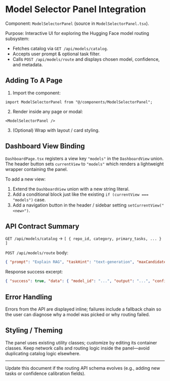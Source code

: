 # Model Selector Panel Integration

Component: `ModelSelectorPanel` (source in `ModelSelectorPanel.tsx`).

Purpose: Interactive UI for exploring the Hugging Face model routing subsystem:
- Fetches catalog via `GET /api/models/catalog`.
- Accepts user prompt & optional task filter.
- Calls `POST /api/models/route` and displays chosen model, confidence, and metadata.

## Adding To A Page

1. Import the component:
```tsx
import ModelSelectorPanel from "@/components/ModelSelectorPanel";
```
2. Render inside any page or modal:
```tsx
<ModelSelectorPanel />
```
3. (Optional) Wrap with layout / card styling.

## Dashboard View Binding

`DashboardPage.tsx` registers a view key `"models"` in the `DashboardView` union. The header button sets `currentView` to `"models"` which renders a lightweight wrapper containing the panel.

To add a new view:
1. Extend the `DashboardView` union with a new string literal.
2. Add a conditional block just like the existing `if (currentView === "models")` case.
3. Add a navigation button in the header / sidebar setting `setCurrentView("<new>")`.

## API Contract Summary

`GET /api/models/catalog` -> `[ { repo_id, category, primary_tasks, ... } ]`

`POST /api/models/route` body:
```json
{ "prompt": "Explain RAG", "taskHint": "text-generation", "maxCandidates": 6 }
```
Response success excerpt:
```json
{ "success": true, "data": { "model_id": "...", "output": "...", "confidence": 0.82 } }
```

## Error Handling

Errors from the API are displayed inline; failures include a fallback chain so the user can diagnose why a model was picked or why routing failed.

## Styling / Theming

The panel uses existing utility classes; customize by editing its container classes. Keep network calls and routing logic inside the panel—avoid duplicating catalog logic elsewhere.

---
Update this document if the routing API schema evolves (e.g., adding new tasks or confidence calibration fields).
